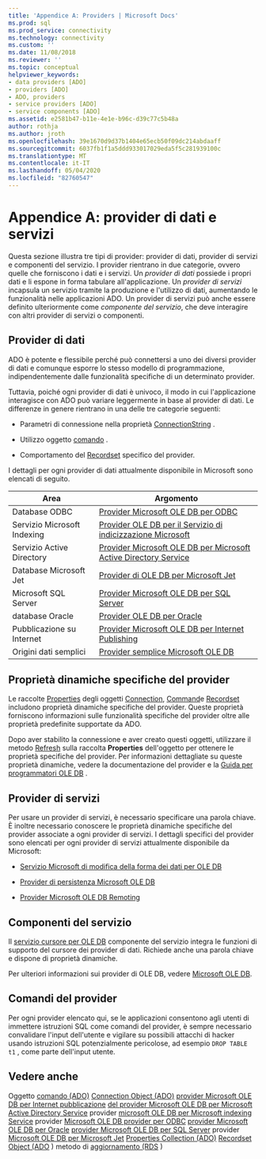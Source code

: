 ```yaml
---
title: 'Appendice A: Providers | Microsoft Docs'
ms.prod: sql
ms.prod_service: connectivity
ms.technology: connectivity
ms.custom: ''
ms.date: 11/08/2018
ms.reviewer: ''
ms.topic: conceptual
helpviewer_keywords:
- data providers [ADO]
- providers [ADO]
- ADO, providers
- service providers [ADO]
- service components [ADO]
ms.assetid: e2581b47-b11e-4e1e-b96c-d39c77c5b48a
author: rothja
ms.author: jroth
ms.openlocfilehash: 39e1670d9d37b1404e65ecb50f09dc214abdaaff
ms.sourcegitcommit: 6037fb1f1a5ddd933017029eda5f5c281939100c
ms.translationtype: MT
ms.contentlocale: it-IT
ms.lasthandoff: 05/04/2020
ms.locfileid: "82760547"
---
```

# <a name="appendix-a-data-and-service-providers"></a>Appendice A: provider di dati e servizi
Questa sezione illustra tre tipi di provider: provider di dati, provider di servizi e componenti del servizio. I provider rientrano in due categorie, ovvero quelle che forniscono i dati e i servizi. Un *provider di dati* possiede i propri dati e li espone in forma tabulare all'applicazione. Un *provider di servizi* incapsula un servizio tramite la produzione e l'utilizzo di dati, aumentando le funzionalità nelle applicazioni ADO. Un provider di servizi può anche essere definito ulteriormente come *componente del servizio*, che deve interagire con altri provider di servizi o componenti.

## <a name="data-providers"></a>Provider di dati
 ADO è potente e flessibile perché può connettersi a uno dei diversi provider di dati e comunque esporre lo stesso modello di programmazione, indipendentemente dalle funzionalità specifiche di un determinato provider.

 Tuttavia, poiché ogni provider di dati è univoco, il modo in cui l'applicazione interagisce con ADO può variare leggermente in base al provider di dati. Le differenze in genere rientrano in una delle tre categorie seguenti:

-   Parametri di connessione nella proprietà [ConnectionString](../../../ado/reference/ado-api/connectionstring-property-ado.md) .

-   Utilizzo oggetto [comando](../../../ado/reference/ado-api/command-object-ado.md) .

-   Comportamento del [Recordset](../../../ado/reference/ado-api/recordset-object-ado.md) specifico del provider.

 I dettagli per ogni provider di dati attualmente disponibile in Microsoft sono elencati di seguito.

|Area|Argomento|
|----------|-----------|
|Database ODBC|[Provider Microsoft OLE DB per ODBC](../../../ado/guide/appendixes/microsoft-ole-db-provider-for-odbc.md)|
|Servizio Microsoft Indexing|[Provider OLE DB per il Servizio di indicizzazione Microsoft](../../../ado/guide/appendixes/microsoft-ole-db-provider-for-microsoft-indexing-service.md)|
|Servizio Active Directory|[Provider Microsoft OLE DB per Microsoft Active Directory Service](../../../ado/guide/appendixes/microsoft-ole-db-provider-for-microsoft-active-directory-service.md)|
|Database Microsoft Jet|[Provider di OLE DB per Microsoft Jet](../../../ado/guide/appendixes/microsoft-ole-db-provider-for-microsoft-jet.md)|
|Microsoft SQL Server|[Provider Microsoft OLE DB per SQL Server](../../../ado/guide/appendixes/microsoft-ole-db-provider-for-sql-server.md)|
|database Oracle|[Provider OLE DB per Oracle](../../../ado/guide/appendixes/microsoft-ole-db-provider-for-oracle.md)|
|Pubblicazione su Internet|[Provider Microsoft OLE DB per Internet Publishing](../../../ado/guide/appendixes/microsoft-ole-db-provider-for-internet-publishing.md)|
|Origini dati semplici|[Provider semplice Microsoft OLE DB](../../../ado/guide/appendixes/microsoft-ole-db-simple-provider.md)|

## <a name="provider-specific-dynamic-properties"></a>Proprietà dinamiche specifiche del provider
 Le raccolte [Properties](../../../ado/reference/ado-api/properties-collection-ado.md) degli oggetti [Connection](../../../ado/reference/ado-api/connection-object-ado.md), [Command](../../../ado/reference/ado-api/command-object-ado.md)e [Recordset](../../../ado/reference/ado-api/recordset-object-ado.md) includono proprietà dinamiche specifiche del provider. Queste proprietà forniscono informazioni sulle funzionalità specifiche del provider oltre alle proprietà predefinite supportate da ADO.

 Dopo aver stabilito la connessione e aver creato questi oggetti, utilizzare il metodo [Refresh](../../../ado/reference/ado-api/refresh-method-ado.md) sulla raccolta **Properties** dell'oggetto per ottenere le proprietà specifiche del provider. Per informazioni dettagliate su queste proprietà dinamiche, vedere la documentazione del provider e la [Guida per programmatori OLE DB](https://msdn.microsoft.com/3c5e2dd5-35e5-4a93-ac3a-3818bb43bbf8) .

## <a name="service-providers"></a>Provider di servizi
 Per usare un provider di servizi, è necessario specificare una parola chiave. È inoltre necessario conoscere le proprietà dinamiche specifiche del provider associate a ogni provider di servizi. I dettagli specifici del provider sono elencati per ogni provider di servizi attualmente disponibile da Microsoft:

-   [Servizio Microsoft di modifica della forma dei dati per OLE DB](../../../ado/guide/appendixes/microsoft-data-shaping-service-for-ole-db-ado-service-provider.md)

-   [Provider di persistenza Microsoft OLE DB](../../../ado/guide/appendixes/microsoft-ole-db-persistence-provider-ado-service-provider.md)

-   [Provider Microsoft OLE DB Remoting](../../../ado/guide/appendixes/microsoft-ole-db-remoting-provider-ado-service-provider.md)

## <a name="service-components"></a>Componenti del servizio
 Il [servizio cursore per OLE DB](../../../ado/guide/appendixes/microsoft-cursor-service-for-ole-db-ado-service-component.md) componente del servizio integra le funzioni di supporto del cursore dei provider di dati. Richiede anche una parola chiave e dispone di proprietà dinamiche.

 Per ulteriori informazioni sui provider di OLE DB, vedere [Microsoft OLE DB](https://msdn.microsoft.com/library/windows/desktop/ms722784.aspx).

## <a name="provider-commands"></a>Comandi del provider
 Per ogni provider elencato qui, se le applicazioni consentono agli utenti di immettere istruzioni SQL come comandi del provider, è sempre necessario convalidare l'input dell'utente e vigilare su possibili attacchi di hacker usando istruzioni SQL potenzialmente pericolose, ad esempio `DROP TABLE t1` , come parte dell'input utente.

## <a name="see-also"></a>Vedere anche
 Oggetto [comando (ADO)](../../../ado/reference/ado-api/command-object-ado.md) [Connection Object (ADO)](../../../ado/reference/ado-api/connection-object-ado.md) [provider Microsoft OLE DB per Internet pubblicazione](../../../ado/guide/appendixes/microsoft-ole-db-provider-for-internet-publishing.md) [del provider Microsoft OLE DB per Microsoft Active Directory Service](../../../ado/guide/appendixes/microsoft-ole-db-provider-for-microsoft-active-directory-service.md) provider [microsoft OLE DB per Microsoft indexing Service](../../../ado/guide/appendixes/microsoft-ole-db-provider-for-microsoft-indexing-service.md) provider [Microsoft OLE DB provider per ODBC](../../../ado/guide/appendixes/microsoft-ole-db-provider-for-odbc.md) [provider Microsoft OLE DB per Oracle](../../../ado/guide/appendixes/microsoft-ole-db-provider-for-oracle.md) [provider Microsoft OLE DB per SQL Server](../../../ado/guide/appendixes/microsoft-ole-db-provider-for-sql-server.md) provider [Microsoft OLE DB per Microsoft Jet](../../../ado/guide/appendixes/microsoft-ole-db-provider-for-microsoft-jet.md) [Properties Collection (ADO)](../../../ado/reference/ado-api/properties-collection-ado.md) [Recordset Object (ADO](../../../ado/reference/ado-api/recordset-object-ado.md) ) metodo di [aggiornamento (RDS](../../../ado/reference/rds-api/refresh-method-rds.md) )
